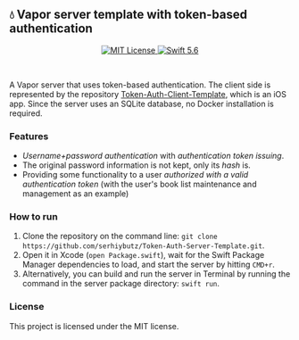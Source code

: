 ## 💧 Vapor server template with token-based authentication

<p align="center">
    <a href="LICENSE">
        <img src="https://img.shields.io/badge/license-MIT-brightgreen.svg" alt="MIT License">
    </a>
    <a href="https://swift.org">
        <img src="https://img.shields.io/badge/swift-5.6-brightgreen.svg" alt="Swift 5.6">
    </a>
</p>

<br/>

A Vapor server that uses token-based authentication. The client side is represented by the repository [Token-Auth-Client-Template](https://github.com/serhiybutz/Token-Auth-Client-Template.git), which is an iOS app. Since the server uses an SQLite database, no Docker installation is required.

### Features

- *Username+password authentication* with *authentication token issuing*.
- The original password information is not kept, only its *hash* is.
- Providing some functionality to a user *authorized with a valid authentication token* (with the user's book list maintenance and management as an example)

### How to run

1. Clone the repository on the command line: `git clone https://github.com/serhiybutz/Token-Auth-Server-Template.git`.
2. Open it in Xcode (`open Package.swift`), wait for the Swift Package Manager dependencies to load, and start the server by hitting `CMD+r`.
3. Alternatively, you can build and run the server in Terminal by running the command in the server package directory: `swift run`.

### License

This project is licensed under the MIT license.
